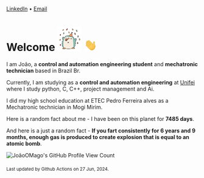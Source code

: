 [LinkedIn](https://www.linkedin.com/in/joão-pedro-gozzoli-b95641301/) &bull;
[Email](joaopedrogozzoli@gmail.com)

# Welcome <img src="happy.gif" height="64px" /> <img src="wave.gif" height="32px" />

I am João, a  **control and automation engineering student** and **mechatronic technician** based in Brazil Br.

Currently, I am studying as a **control and automation engineering** at [Unifei](https://unifei.edu.br) where I study python, C, C++, project management and Ai.

I did my high school education at ETEC Pedro Ferreira alves as a Mechatronic technician in Mogi Mirim.

Here is a random fact about me - I have been on this planet for **7485 days**.

And here is a just a random fact -  **If you fart consistently for 6 years and 9 months, enough gas is produced to create explosion that is equal to an atomic bomb**.

![JoãoOMago's GitHub Profile View Count](https://komarev.com/ghpvc/?username=JoaoOMago)

<sub>Last updated by Github Actions on 27 Jun, 2024.</sub>
